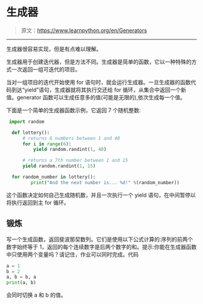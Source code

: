 # 生成器

> 原文：<https://www.learnpython.org/en/Generators>

* * *

生成器很容易实现，但是有点难以理解。

生成器用于创建迭代器，但是方法不同。生成器是简单的函数，它以一种特殊的方式一次返回一组可迭代的项目。

当对一组项目的迭代开始使用 for 语句时，就会运行生成器。一旦生成器的函数代码到达“yield”语句，生成器就将其执行交还给 for 循环，从集合中返回一个新值。generator 函数可以生成任意多的值(可能是无限的),依次生成每一个值。

下面是一个简单的生成器函数示例，它返回 7 个随机整数:

```py
 import random

  def lottery():
      # returns 6 numbers between 1 and 40
      for i in range(6):
          yield random.randint(1, 40)

      # returns a 7th number between 1 and 15
      yield random.randint(1, 15)

  for random_number in lottery():
         print("And the next number is... %d!" %(random_number)) 
```

这个函数决定如何自己生成随机数，并且一次执行一个 yield 语句，在中间暂停以将执行返回到主 for 循环。

## 锻炼

写一个生成函数，返回斐波那契数列。它们是使用以下公式计算的:序列的前两个数字始终等于 1，返回的每个连续数字是后两个数字的和。提示:你能在生成器函数中只使用两个变量吗？请记住，作业可以同时完成。代码

```py
a = 1
b = 2
a, b = b, a
print(a, b) 
```

会同时切换 a 和 b 的值。